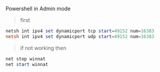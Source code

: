 Powershell in Admin mode

> first
``` powershell
netsh int ipv4 set dynamicport tcp start=49152 num=16383
netsh int ipv4 set dynamicport udp start=49152 num=16383
```

> if not working then
``` powershell
net stop winnat
net start winnat
```